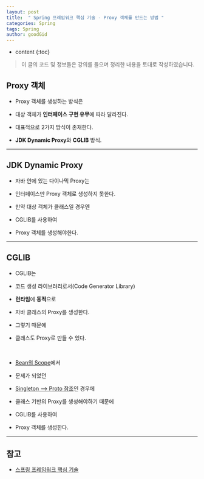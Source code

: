 ```yaml
---
layout: post
title:  " Spring 프레임워크 핵심 기술 - Proxy 객체를 만드는 방법 "
categories: Spring
tags: Spring
author: goodGid
---
```

* content
{:toc}

> 이 글의 코드 및 정보들은 강의를 들으며 정리한 내용을 토대로 작성하였습니다.

## Proxy 객체

* Proxy 객체를 생성하는 방식은 

* 대상 객체가 **인터페이스 구현 유무**에 따라 달라진다.

* 대표적으로 2가지 방식이 존재한다.

* **JDK Dynamic Proxy**와 **CGLIB** 방식.





---

## JDK Dynamic Proxy

* 자바 안에 있는 다이나믹 Proxy는

* 인터페이스만 Proxy 객체로 생성하지 못한다.

* 만약 대상 객체가 클래스일 경우엔

* CGLIB를 사용하여

* Proxy 객체를 생성해야한다.

---

## CGLIB

* CGLIB는 

* 코드 생성 라이브러리로서(Code Generator Library) 

* **런타임**에 **동적**으로 

* 자바 클래스의 Proxy를 생성한다.

* 그렇기 때문에

* 클래스도 Proxy로 만들 수 있다.

<br>

* [Bean의 Scope]({{site.url}}/Spring-Framework-Bean-Scope/)에서 

* 문제가 되었던 

* [Singleton --> Proto 참조]({{site.url}}/Spring-Framework-Bean-Scope/#singleton--proto-참조)인 경우에

* 클래스 기반의 Proxy를 생성해야하기 때문에

* CGLIB를 사용하여

* Proxy 객체를 생성한다.


---

## 참고

* [스프링 프레임워크 핵심 기술](https://www.inflearn.com/course/spring-framework_core)

